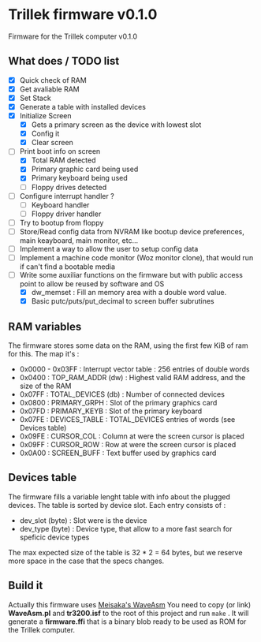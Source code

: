 Trillek firmware v0.1.0
=======================

Firmware for the Trillek computer v0.1.0

## What does / TODO list

- [x] Quick check of RAM
- [x] Get avaliable RAM
- [x] Set Stack
- [x] Generate a table with installed devices
- [x] Initialize Screen
  - [x] Gets a primary screen as the device with lowest slot
  - [x] Config it
  - [x] Clear screen
- [ ] Print boot info on screen
  - [X] Total RAM detected
  - [X] Primary graphic card being used
  - [X] Primary keyboard being used
  - [ ] Floppy drives detected
- [ ] Configure interrupt handler ?
  - [ ] Keyboard handler
  - [ ] Floppy driver handler
- [ ] Try to bootup from floppy
- [ ] Store/Read config data from NVRAM like bootup device preferences, main keayboard, main monitor, etc...
- [ ] Implement a way to allow the user to setup config data
- [ ] Implement a machine code monitor (Woz monitor clone), that would run if can't find a bootable media
- [ ] Write some auxiliar functions on the firmware but with public access point to allow be reused by software and OS
  - [x] dw_memset : Fill an memory area with a double word value.
  - [x] Basic putc/puts/put_decimal to screen buffer subrutines

## RAM variables

The firmware stores some data on the RAM, using the first few KiB of ram for this. The map it's :

 * 0x0000 - 0x03FF : Interrupt vector table : 256 entries of double words
 * 0x0400 : TOP_RAM_ADDR (dw) : Highest valid RAM address, and the size of the RAM
 * 0x07FF : TOTAL_DEVICES (db) : Number of connected devices
 * 0x0800 : PRIMARY_GRPH : Slot of the primary graphics card
 * 0x07FD : PRIMARY_KEYB : Slot of the primary keyboard
 * 0x07FE : DEVICES_TABLE : TOTAL_DEVICES entries of words (see Devices table)
 * 0x09FE : CURSOR_COL : Column at were the screen cursor is placed
 * 0x09FF : CURSOR_ROW : Row at were the screen cursor is placed
 * 0x0A00 : SCREEN_BUFF : Text buffer used by graphics card

## Devices table

The firmware fills a variable lenght table with info about the plugged devices. The table is sorted by device slot. Each entry consists of :

 * dev_slot (byte) : Slot were is the device
 * dev_type (byte) : Device type, that allow to a more fast search for speficic device types

The max expected size of the table is 32 * 2 = 64 bytes, but we reserve more space in the case that the specs changes.

## Build it

Actually this firmware uses [Meisaka's WaveAsm](https://github.com/Meisaka/WaveAsm)
You need to copy (or link) **WaveAsm.pl** and **tr3200.isf** to the root of this project and run ```make``` . It will generate  a **firmware.ffi** that is a binary blob ready to be used as ROM for the Trillek computer.



